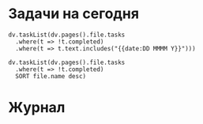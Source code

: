 # Задачи на сегодня

```dataviewjs
dv.taskList(dv.pages().file.tasks 
  .where(t => !t.completed)
  .where(t => t.text.includes("{{date:DD MMMM Y}}")))
```

```dataviewjs
dv.taskList(dv.pages().file.tasks 
  .where(t => !t.completed)
  SORT file.name desc)
```
# Журнал
